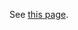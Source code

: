 
See [this page](https://www.sofa-framework.org/community/doc/programming-with-sofa/create-your-plugin/).
